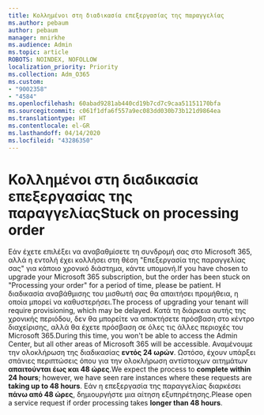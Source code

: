 ```yaml
---
title: Κολλημένοι στη διαδικασία επεξεργασίας της παραγγελίας
ms.author: pebaum
author: pebaum
manager: mnirkhe
ms.audience: Admin
ms.topic: article
ROBOTS: NOINDEX, NOFOLLOW
localization_priority: Priority
ms.collection: Adm_O365
ms.custom:
- "9002358"
- "4584"
ms.openlocfilehash: 60abad9281ab440cd19b7cd7c9caa51151170bfa
ms.sourcegitcommit: c061f1dfa6f557a9ec083dd030b73b121d9864ea
ms.translationtype: HT
ms.contentlocale: el-GR
ms.lasthandoff: 04/14/2020
ms.locfileid: "43286350"
---
```

# <a name="stuck-on-processing-order"></a><span data-ttu-id="d99b0-102">Κολλημένοι στη διαδικασία επεξεργασίας της παραγγελίας</span><span class="sxs-lookup"><span data-stu-id="d99b0-102">Stuck on processing order</span></span>

<span data-ttu-id="d99b0-103">Εάν έχετε επιλέξει να αναβαθμίσετε τη συνδρομή σας στο Microsoft 365, αλλά η εντολή έχει κολλήσει στη θέση "Επεξεργασία της παραγγελίας σας" για κάποιο χρονικό διάστημα, κάντε υπομονή.</span><span class="sxs-lookup"><span data-stu-id="d99b0-103">If you have chosen to upgrade your Microsoft 365 subscription, but the order has been stuck on "Processing your order" for a period of time, please be patient.</span></span> <span data-ttu-id="d99b0-104">Η διαδικασία αναβάθμισης του μισθωτή σας θα απαιτήσει προμήθεια, η οποία μπορεί να καθυστερήσει.</span><span class="sxs-lookup"><span data-stu-id="d99b0-104">The process of upgrading your tenant will require provisioning, which may be delayed.</span></span> <span data-ttu-id="d99b0-105">Κατά τη διάρκεια αυτής της χρονικής περιόδου, δεν θα μπορείτε να αποκτήσετε πρόσβαση στο κέντρο διαχείρισης, αλλά θα έχετε πρόσβαση σε όλες τις άλλες περιοχές του Microsoft 365.</span><span class="sxs-lookup"><span data-stu-id="d99b0-105">During this time, you won't be able to access the Admin Center, but all other areas of Microsoft 365 will be accessible.</span></span> <span data-ttu-id="d99b0-106">Αναμένουμε την ολοκλήρωση της διαδικασίας **εντός 24 ωρών**. Ωστόσο, έχουν υπάρξει σπάνιες περιπτώσεις όπου για την ολοκλήρωση αντίστοιχων αιτημάτων **απαιτούνται έως και 48 ώρες**.</span><span class="sxs-lookup"><span data-stu-id="d99b0-106">We expect the process to **complete within 24 hours**; however, we have seen rare instances where these requests are **taking up to 48 hours**.</span></span> <span data-ttu-id="d99b0-107">Εάν η επεξεργασία της παραγγελίας διαρκέσει **πάνω από 48 ώρες**, δημιουργήστε μια αίτηση εξυπηρέτησης.</span><span class="sxs-lookup"><span data-stu-id="d99b0-107">Please open a service request if order processing takes **longer than 48 hours**.</span></span>
